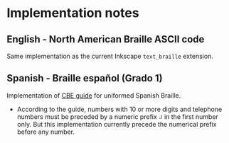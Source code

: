 # Implementation notes

## English - North American Braille ASCII code

Same implementation as the current Inkscape `text_braille`  extension.

## Spanish - Braille español (Grado 1)

Implementation of [CBE guide][cbe-guide] for uniformed Spanish Braille.

- According to the guide, numbers with 10 or more digits and telephone numbers
 must be preceded by a numeric prefix `⠼` in the first number only. But
 this implementation currently precede the numerical prefix before any number.

[cbe-guide]: https://sid.usal.es/idocs/F8/FDO12069/signografiabasica.pdf
